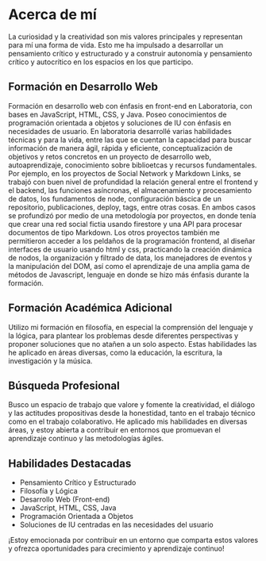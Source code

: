 # Acerca de mí

La curiosidad y la creatividad son mis valores principales y representan para mí una forma de vida. Esto me ha impulsado a desarrollar un pensamiento crítico y estructurado y a construir autonomía y pensamiento crítico y autocrítico en los espacios en los que 
participo.

## Formación en Desarrollo Web

Formación en desarrollo web con énfasis en front-end en Laboratoria, con bases en JavaScript, HTML, CSS, y Java. Poseo conocimientos de programación orientada a objetos y soluciones de IU con énfasis en necesidades de usuario. En laboratoria desarrollé varias 
habilidades técnicas y para la vida, entre las que se cuentan la capacidad para buscar información de manera ágil, rápida y eficiente, conceptualización de objetivos y retos concretos en un proyecto de desarrollo web, autoaprendizaje, conocimiento sobre 
biblioetcas y recursos fundamentales. Por ejemplo, en los proyectos de Social Network y Markdown Links, se trabajó con buen nivel de profundidad la relación general entre el frontend y el backend, las funciones asíncronas, el almacenamiento y procesamiento de 
datos, los fundamentos de node, configuración báscica de un repositorio, publicaciones, deploy, tags, entre otras cosas. En ambos casos se profundizó por medio de una metodología por proyectos, en donde tenía que crear una red social fictia usando firestore y una 
API para procesar documentos de tipo Markdown. Los otros proyectos también me permitieron acceder a los peldaños de la programación frontend, al diseñar interfaces de usuario usando html y css, practicando la creación dinámica de nodos, la organización y filtrado de data, los manejadores de eventos y la manipulación del DOM, así como el aprendizaje de una amplia gama de métodos de Javascript, lenguaje en donde se hizo más énfasis durante la formación.


## Formación Académica Adicional

Utilizo mi formación en filosofía, en especial la comprensión del lenguaje y la lógica, para plantear los problemas desde diferentes perspectivas y proponer soluciones que no atañen a un solo aspecto. Estas habilidades las he aplicado en áreas diversas, como la 
educación, la escritura, la investigación y la música.

## Búsqueda Profesional

Busco un espacio de trabajo que valore y fomente la creatividad, el diálogo y las actitudes propositivas desde la honestidad, tanto en el trabajo técnico como en el trabajo colaborativo. He aplicado mis habilidades en diversas áreas, y estoy abierta a contribuir en entornos que promuevan el aprendizaje continuo y las metodologías ágiles.

## Habilidades Destacadas

- Pensamiento Crítico y Estructurado
- Filosofía y Lógica
- Desarrollo Web (Front-end)
- JavaScript, HTML, CSS, Java
- Programación Orientada a Objetos
- Soluciones de IU centradas en las necesidades del usuario

¡Estoy emocionada por contribuir en un entorno que comparta estos valores y ofrezca oportunidades para crecimiento y aprendizaje continuo!
